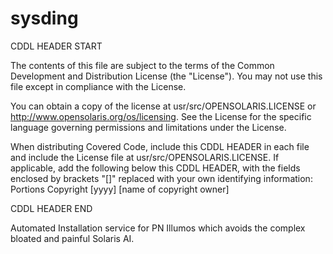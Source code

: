 # sysding

CDDL HEADER START

The contents of this file are subject to the terms of the
Common Development and Distribution License (the "License").
You may not use this file except in compliance with the License.

You can obtain a copy of the license at usr/src/OPENSOLARIS.LICENSE
or http://www.opensolaris.org/os/licensing.
See the License for the specific language governing permissions
and limitations under the License.

When distributing Covered Code, include this CDDL HEADER in each
file and include the License file at usr/src/OPENSOLARIS.LICENSE.
If applicable, add the following below this CDDL HEADER, with the
fields enclosed by brackets "[]" replaced with your own identifying
information: Portions Copyright [yyyy] [name of copyright owner]

CDDL HEADER END

Automated Installation service for PN Illumos which avoids the complex
bloated and painful Solaris AI.
